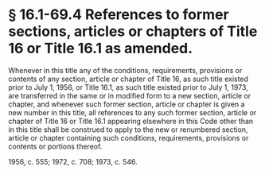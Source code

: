 # § 16.1-69.4 References to former sections, articles or chapters of Title 16 or Title 16.1 as amended.

<p>Whenever in this title any of the conditions, requirements, provisions or contents of any section, article or chapter of Title 16, as such title existed prior to July 1, 1956, or Title 16.1, as such title existed prior to July 1, 1973, are transferred in the same or in modified form to a new section, article or chapter, and whenever such former section, article or chapter is given a new number in this title, all references to any such former section, article or chapter of Title 16 or Title 16.1 appearing elsewhere in this Code other than in this title shall be construed to apply to the new or renumbered section, article or chapter containing such conditions, requirements, provisions or contents or portions thereof.</p><p>1956, c. 555; 1972, c. 708; 1973, c. 546.</p>